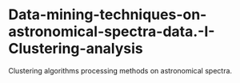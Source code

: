 # Data-mining-techniques-on-astronomical-spectra-data.-I-Clustering-analysis
Clustering algorithms processing methods on astronomical spectra.
